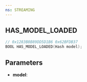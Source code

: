 ```yaml
---
ns: STREAMING
---
```

## HAS_MODEL_LOADED

```c
// 0x1283B8B89DD5D1B6 0x62BFDB37
BOOL HAS_MODEL_LOADED(Hash model);
```

## Parameters
* **model**:
